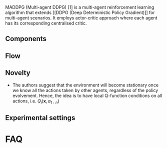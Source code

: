 MADDPG (Multi-agent DDPG) [1] is a multi-agent reinforcement learning algorithm that extends [[DDPG (Deep Deterministic Policy Gradient)]] for multi-agent scenarios. It employs actor-critic approach where each agent has its corresponding centralised critic.

## Components

## Flow

## Novelty
- The authors suggest that the environment will become stationary once we know all the actions taken by other agents, regardless of the policy evolvement. Hence, the idea is to have local Q-function conditions on all actions, i.e. $Q_i(\mathbf{x}, a_{1:n})$

## Experimental settings

# FAQ